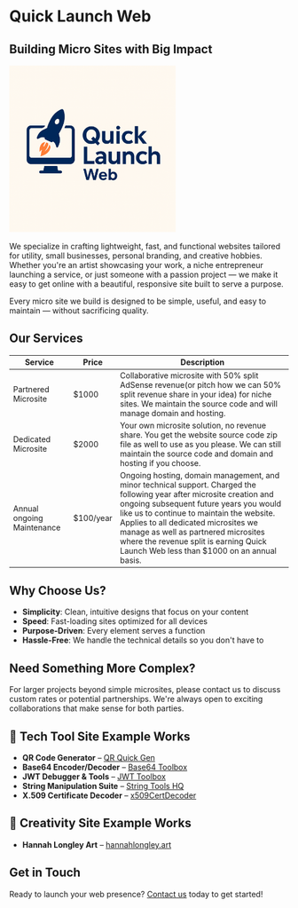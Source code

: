 # Quick Launch Web
## Building Micro Sites with Big Impact

<img src="img/QuickLaunchWeb.png" alt="Quick Launch Web Logo" width="300"/>

We specialize in crafting lightweight, fast, and functional websites tailored for utility, small businesses, personal branding, and creative hobbies. Whether you're an artist showcasing your work, a niche entrepreneur launching a service, or just someone with a passion project — we make it easy to get online with a beautiful, responsive site built to serve a purpose.

Every micro site we build is designed to be simple, useful, and easy to maintain — without sacrificing quality.

## Our Services

| Service | Price | Description |
|---------|-------|-------------|
| Partnered Microsite | $1000 | Collaborative microsite with 50% split AdSense revenue(or pitch how we can 50% split revenue share in your idea) for niche sites. We maintain the source code and will manage domain and hosting. |
| Dedicated Microsite | $2000 | Your own microsite solution, no revenue share. You get the website source code zip file as well to use as you please. We can still maintain the source code and domain and hosting if you choose. |
| Annual ongoing Maintenance | $100/year | Ongoing hosting, domain management, and minor technical support. Charged the following year after microsite creation and ongoing subsequent future years you would like us to continue to maintain the website. Applies to all dedicated microsites we manage as well as partnered microsites where the revenue split is earning Quick Launch Web less than $1000 on an annual basis. |

## Why Choose Us?

- **Simplicity**: Clean, intuitive designs that focus on your content
- **Speed**: Fast-loading sites optimized for all devices
- **Purpose-Driven**: Every element serves a function
- **Hassle-Free**: We handle the technical details so you don't have to

## Need Something More Complex?

For larger projects beyond simple microsites, please contact us to discuss custom rates or potential partnerships. We're always open to exciting collaborations that make sense for both parties.


## 🔧 Tech Tool Site Example Works

- **QR Code Generator** – [QR Quick Gen](https://qrquickgen.com/)
- **Base64 Encoder/Decoder** – [Base64 Toolbox](https://base64toolbox.com/)
- **JWT Debugger & Tools** – [JWT Toolbox](https://jwttoolbox.com/)
- **String Manipulation Suite** – [String Tools HQ](https://stringtoolshq.com/)
- **X.509 Certificate Decoder** – [x509CertDecoder](https://x509certdecoder.com/)

## 🎨 Creativity Site Example Works

- **Hannah Longley Art** – [hannahlongley.art](https://hannahlongley.art/)


## Get in Touch

Ready to launch your web presence? [Contact us](mailto:jeremyjustus0916@gmail.com) today to get started!
